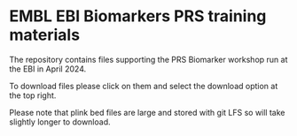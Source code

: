 # EMBL EBI Biomarkers PRS training materials

The repository contains files supporting the PRS Biomarker workshop run at the EBI in April 2024.

To download files please click on them and select the download option at the top right.

Please note that plink bed files are large and stored with git LFS so will take slightly longer to download.
